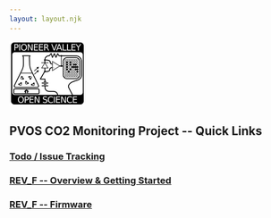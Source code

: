 ```yaml
---
layout: layout.njk
---
```

<div id='pullout'>

<!--<img src="/img/edge_flower_medium.png">-->
<img src="/img/pvos.png">

## PVOS CO2 Monitoring Project -- Quick Links

### [Todo / Issue Tracking](https://gitlab.com/p-v-o-s/co2/co2monitor-project/-/issues)

### [REV_F -- Overview & Getting Started](/co2/f)

### [REV_F -- Firmware](/co2/f)


